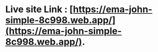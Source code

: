 

# Live site Link :  [https://ema-john-simple-8c998.web.app/](https://ema-john-simple-8c998.web.app/).



